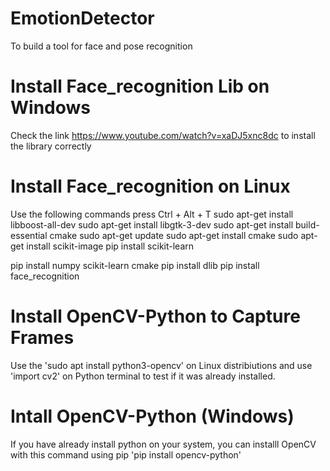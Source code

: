 # EmotionDetector 
To build a tool for face and pose recognition

# Install Face_recognition Lib on Windows
Check the link https://www.youtube.com/watch?v=xaDJ5xnc8dc to install the library correctly

# Install Face_recognition on Linux

Use the following commands
press Ctrl + Alt + T
sudo apt-get install libboost-all-dev
sudo apt-get install libgtk-3-dev
sudo apt-get install build-essential cmake
sudo apt-get update 
sudo apt-get install cmake
sudo apt-get install scikit-image 
pip install scikit-learn 

pip install numpy scikit-learn cmake
pip install dlib
pip install face_recognition

# Install OpenCV-Python to Capture Frames
Use the 'sudo apt install python3-opencv' on Linux distribiutions and use 'import cv2' on Python terminal to test if it was already installed.

# Intall OpenCV-Python (Windows)
If you have already install python on your system, you can installl OpenCV with this command using pip 'pip install opencv-python'  

